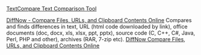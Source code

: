 
[TextCompare Text Comparison Tool](https://text-compare.com/)

[DiffNow - Compare Files, URLs, and Clipboard Contents Online](https://diffnow.com/compare-clips)
Compares and finds differences in text, URL (html code downloaded by link), office documents (doc, docx, xls, xlsx, ppt, pptx), source code (C, C++, C#, Java, Perl, PHP and other), archives (RAR, 7-zip etc).
[DiffNow Compare Files, URLs, and Clipboard Contents Online](https://diffnow.com/compare-clips)

